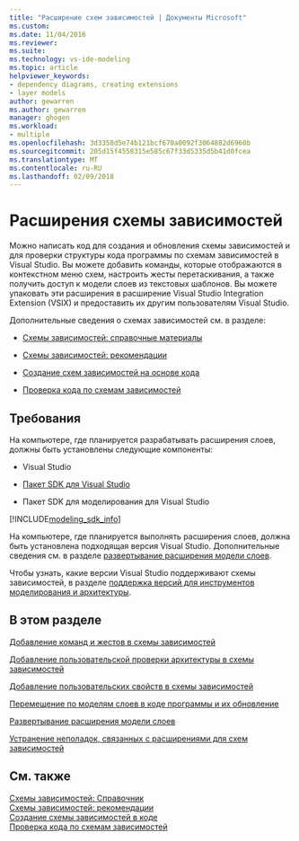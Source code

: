```yaml
---
title: "Расширение схем зависимостей | Документы Microsoft"
ms.custom: 
ms.date: 11/04/2016
ms.reviewer: 
ms.suite: 
ms.technology: vs-ide-modeling
ms.topic: article
helpviewer_keywords:
- dependency diagrams, creating extensions
- layer models
author: gewarren
ms.author: gewarren
manager: ghogen
ms.workload:
- multiple
ms.openlocfilehash: 3d3358d5e74b121bcf670a0092f3064882d6960b
ms.sourcegitcommit: 205d15f4558315e585c67f33d5335d5b41d0fcea
ms.translationtype: MT
ms.contentlocale: ru-RU
ms.lasthandoff: 02/09/2018
---
```

# <a name="extend-dependency-diagrams"></a>Расширения схемы зависимостей
Можно написать код для создания и обновления схемы зависимостей и для проверки структуры кода программы по схемам зависимостей в Visual Studio. Вы можете добавить команды, которые отображаются в контекстном меню схем, настроить жесты перетаскивания, а также получить доступ к модели слоев из текстовых шаблонов. Вы можете упаковать эти расширения в расширение Visual Studio Integration Extension (VSIX) и предоставить их другим пользователям Visual Studio.  
  
 Дополнительные сведения о схемах зависимостей см. в разделе:  
  
-   [Схемы зависимостей: справочные материалы](../modeling/layer-diagrams-reference.md)  
  
-   [Схемы зависимостей: рекомендации](../modeling/layer-diagrams-guidelines.md)  
  
-   [Создание схем зависимостей на основе кода](../modeling/create-layer-diagrams-from-your-code.md)  
  
-   [Проверка кода по схемам зависимостей](../modeling/validate-code-with-layer-diagrams.md)  
  
##  <a name="prereqs"></a> Требования  
 На компьютере, где планируется разрабатывать расширения слоев, должны быть установлены следующие компоненты:  
  
-   Visual Studio  
  
-   [Пакет SDK для Visual Studio](../extensibility/visual-studio-sdk.md)  
  
-   Пакет SDK для моделирования для Visual Studio  


[!INCLUDE[modeling_sdk_info](includes/modeling_sdk_info.md)]

  
 На компьютере, где планируется выполнять расширения слоев, должна быть установлена подходящая версия Visual Studio. Дополнительные сведения см. в разделе [развертывание расширения модели слоев](../modeling/deploy-a-layer-model-extension.md).  
  
 Чтобы узнать, какие версии Visual Studio поддерживают схемы зависимостей, в разделе [поддержка версий для инструментов моделирования и архитектуры](../modeling/what-s-new-for-design-in-visual-studio.md#VersionSupport).  
  
## <a name="in-this-section"></a>В этом разделе  
 [Добавление команд и жестов в схемы зависимостей](../modeling/add-commands-and-gestures-to-layer-diagrams.md)  
  
 [Добавление пользовательской проверки архитектуры в схемы зависимостей](../modeling/add-custom-architecture-validation-to-layer-diagrams.md)  
  
 [Добавление пользовательских свойств в схемы зависимостей](../modeling/add-custom-properties-to-layer-diagrams.md)  
  
 [Перемещение по моделям слоев в коде программы и их обновление](../modeling/navigate-and-update-layer-models-in-program-code.md)  
  
 [Развертывание расширения модели слоев](../modeling/deploy-a-layer-model-extension.md)  
  
 [Устранение неполадок, связанных с расширениями для схем зависимостей](../modeling/troubleshoot-extensions-for-layer-diagrams.md)  
  
## <a name="see-also"></a>См. также  
 [Схемы зависимостей: Справочник](../modeling/layer-diagrams-reference.md)   
 [Схемы зависимостей: рекомендации](../modeling/layer-diagrams-guidelines.md)   
 [Создание схемы зависимостей в коде](../modeling/create-layer-diagrams-from-your-code.md)   
 [Проверка кода по схемам зависимостей](../modeling/validate-code-with-layer-diagrams.md)   
